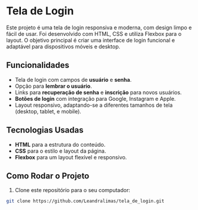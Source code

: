 # Tela de Login

Este projeto é uma tela de login responsiva e moderna, com design limpo e fácil de usar. Foi desenvolvido com HTML, CSS e utiliza Flexbox para o layout. O objetivo principal é criar uma interface de login funcional e adaptável para dispositivos móveis e desktop.

## Funcionalidades

- Tela de login com campos de **usuário** e **senha**.
- Opção para **lembrar o usuário**.
- Links para **recuperação de senha** e **inscrição** para novos usuários.
- **Botões de login** com integração para Google, Instagram e Apple.
- Layout responsivo, adaptando-se a diferentes tamanhos de tela (desktop, tablet, e mobile).

## Tecnologias Usadas

- **HTML** para a estrutura do conteúdo.
- **CSS** para o estilo e layout da página.
- **Flexbox** para um layout flexível e responsivo.

## Como Rodar o Projeto

1. Clone este repositório para o seu computador:

```bash
git clone https://github.com/Leandralimas/tela_de_login.git
